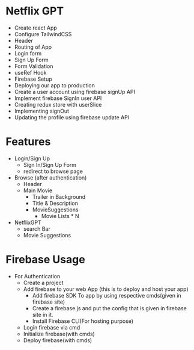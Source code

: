 # Netflix GPT

- Create react App
- Configure TailwindCSS
- Header
- Routing of App
- Login form
- Sign Up Form
- Form Validation
- useRef Hook
- Firebase Setup
- Deploying our app to production
- Create a user account using firebase signUp API
- Implement firebase SignIn user API
- Creating redux store with userSlice
- Implementing signOut
- Updating the profile using firebase update API


# Features

- Login/Sign Up
    - Sign In/Sign Up Form
    - redirect to browse page
- Browse (after authentication)
    - Header
    - Main Movie
        - Trailer in Background
        - Title & Description
        - MovieSuggestions
            -   Movie Lists * N
- NetflixGPT
    - search Bar
    - Movie Suggestions


# Firebase Usage

- For Authentication
    - Create a project
    - Add firebase to your web App (this is to deploy and host your app)
        - Add firebase SDK To app by using respective cmds(given in firebase site)
        - Create a firebase.js and put the config that is given in firebase site in it.
        - Install Firebase CLI(For hosting purpose)
    - Login firebase via cmd
    - Initialize firebase(with cmds)
    - Deploy firebase(with cmds)